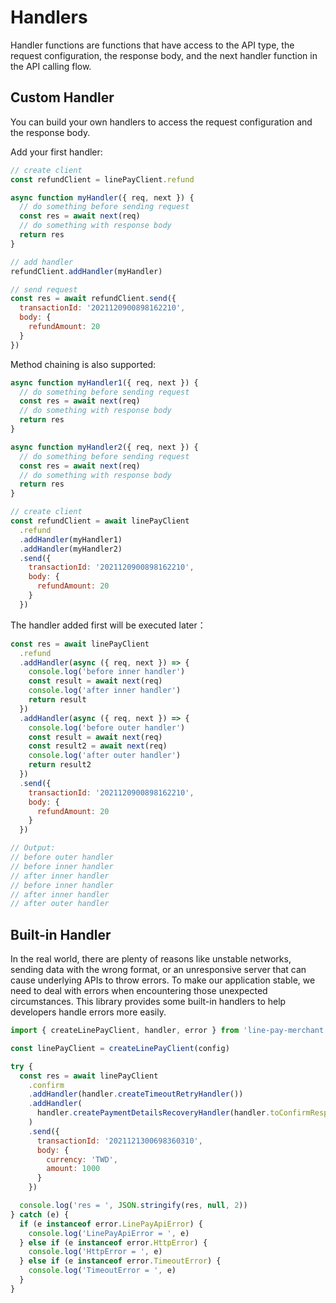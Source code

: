 # Handlers

Handler functions are functions that have access to the API type, the request configuration, the response body, and the next handler function in the API calling flow.

## Custom Handler

You can build your own handlers to access the request configuration and the response body.

Add your first handler:
```js
// create client
const refundClient = linePayClient.refund

async function myHandler({ req, next }) {
  // do something before sending request
  const res = await next(req)
  // do something with response body
  return res
}

// add handler
refundClient.addHandler(myHandler)

// send request
const res = await refundClient.send({
  transactionId: '2021120900898162210',
  body: {
    refundAmount: 20
  }
})
```

Method chaining is also supported:
```js
async function myHandler1({ req, next }) {
  // do something before sending request
  const res = await next(req)
  // do something with response body
  return res
}

async function myHandler2({ req, next }) {
  // do something before sending request
  const res = await next(req)
  // do something with response body
  return res
}

// create client
const refundClient = await linePayClient
  .refund
  .addHandler(myHandler1)
  .addHandler(myHandler2)
  .send({
    transactionId: '2021120900898162210',
    body: {
      refundAmount: 20
    }
  })
```

The handler added first will be executed later：
```js
const res = await linePayClient
  .refund
  .addHandler(async ({ req, next }) => {
    console.log('before inner handler')
    const result = await next(req)
    console.log('after inner handler')
    return result
  })
  .addHandler(async ({ req, next }) => {
    console.log('before outer handler')
    const result = await next(req)
    const result2 = await next(req)
    console.log('after outer handler')
    return result2
  })
  .send({
    transactionId: '2021120900898162210',
    body: {
      refundAmount: 20
    }
  })

// Output:
// before outer handler
// before inner handler
// after inner handler
// before inner handler
// after inner handler
// after outer handler
```

## Built-in Handler

In the real world, there are plenty of reasons like unstable networks, sending data with the wrong format, or an unresponsive server that can cause underlying APIs to throw errors.
To make our application stable, we need to deal with errors when encountering those unexpected circumstances.
This library provides some built-in handlers to help developers handle errors more easily.

```js
import { createLinePayClient, handler, error } from 'line-pay-merchant'

const linePayClient = createLinePayClient(config)

try {
  const res = await linePayClient
    .confirm
    .addHandler(handler.createTimeoutRetryHandler())
    .addHandler(
      handler.createPaymentDetailsRecoveryHandler(handler.toConfirmResponse)
    )
    .send({
      transactionId: '2021121300698360310',
      body: {
        currency: 'TWD',
        amount: 1000
      }
    })

  console.log('res = ', JSON.stringify(res, null, 2))
} catch (e) {
  if (e instanceof error.LinePayApiError) {
    console.log('LinePayApiError = ', e)
  } else if (e instanceof error.HttpError) {
    console.log('HttpError = ', e)
  } else if (e instanceof error.TimeoutError) {
    console.log('TimeoutError = ', e)
  }
}
```
